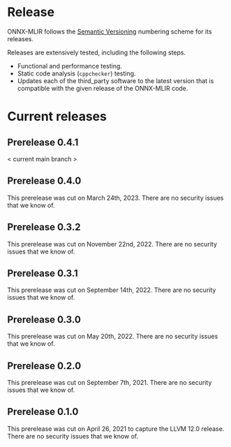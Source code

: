 <!--- SPDX-License-Identifier: Apache-2.0 -->

# Release

ONNX-MLIR follows the [Semantic Versioning](https://semver.org) numbering scheme for its releases.

Releases are extensively tested, including the following steps.
* Functional and performance testing.
* Static code analysis (`cppchecker`) testing.
* Updates each of the third_party software to the latest version that is compatible with the given release of the ONNX-MLIR code.

# Current releases

## Prerelease 0.4.1

< current main branch >

## Prerelease 0.4.0

This prerelease was cut on March 24th, 2023.
There are no security issues that we know of.

## Prerelease 0.3.2

This prerelease was cut on November 22nd, 2022.
There are no security issues that we know of.

## Prerelease 0.3.1

This prerelease was cut on September 14th, 2022.
There are no security issues that we know of.

## Prerelease 0.3.0

This prerelease was cut on May 20th, 2022.
There are no security issues that we know of.

## Prerelease 0.2.0

This prerelease was cut on September 7th, 2021.
There are no security issues that we know of.

## Prerelease 0.1.0

This prerelease was cut on April 26, 2021 to capture the LLVM 12.0 release.
There are no security issues that we know of.
